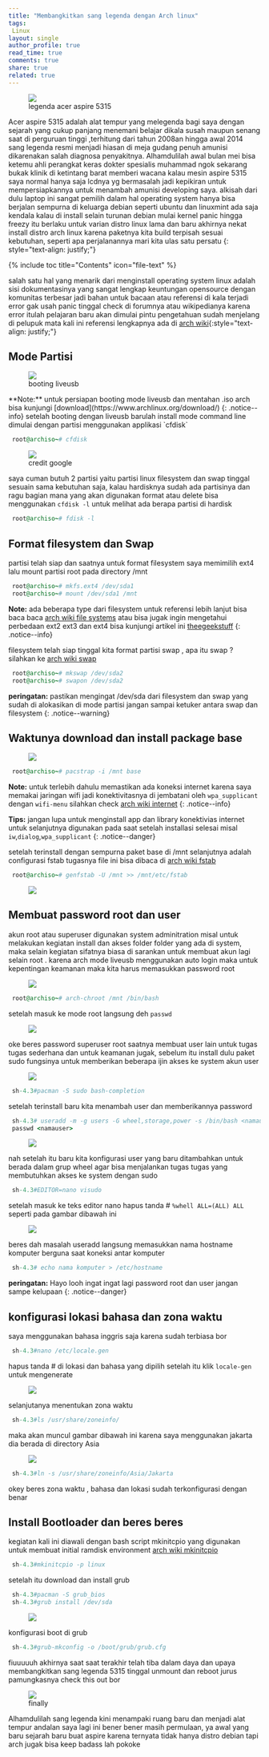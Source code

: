 ```yaml
---
title: "Membangkitkan sang legenda dengan Arch linux"
tags:
 Linux
layout: single
author_profile: true
read_time: true
comments: true
share: true
related: true
---  
```


<figure style="width: 200px" class="align-center">
<img src="/images/aspire.png">
<figcaption>legenda acer aspire 5315</figcaption>
</figure> 
Acer aspire 5315 adalah alat tempur yang melegenda bagi saya dengan sejarah yang cukup panjang menemani belajar dikala susah maupun senang saat di perguruan tinggi ,terhitung dari tahun 2008an hingga awal 2014 sang legenda resmi menjadi hiasan di meja gudang penuh amunisi dikarenakan salah diagnosa penyakitnya. Alhamdulilah awal bulan mei bisa ketemu ahli perangkat keras dokter spesialis muhammad ngok sekarang bukak klinik di ketintang barat memberi wacana kalau mesin aspire 5315 saya normal hanya saja lcdnya yg bermasalah jadi kepikiran untuk mempersiapkannya untuk menambah amunisi developing saya. alkisah dari dulu laptop ini sangat pemilih dalam hal operating system hanya bisa berjalan sempurna di keluarga debian seperti ubuntu dan linuxmint ada saja kendala kalau di install selain turunan debian mulai kernel panic hingga freezy itu berlaku untuk varian distro linux lama dan baru akhirnya nekat install distro arch linux karena paketnya kita build terpisah sesuai kebutuhan, seperti apa perjalanannya mari kita ulas satu persatu
{: style="text-align: justify;"}

{% include toc title="Contents" icon="file-text" %}

salah satu hal yang menarik dari menginstall operating system linux adalah
sisi dokumentasinya yang sangat lengkap keuntungan opensource dengan komunitas terbesar jadi bahan untuk bacaan atau referensi di kala terjadi error gak usah panic tinggal check di forumnya atau wikipedianya karena error itulah pelajaran baru akan dimulai pintu pengetahuan sudah menjelang di pelupuk mata kali ini referensi lengkapnya ada di [arch wiki](https://wiki.archlinux.org/){:style="text-align: justify;"} 

## Mode Partisi

<figure style="width: 500px" class="align-center">
<img src="/images/booting.gif">
<figcaption>booting liveusb</figcaption>
</figure> 
**Note:** untuk persiapan booting mode liveusb dan mentahan .iso arch bisa kunjungi [download](https://www.archlinux.org/download/)
{: .notice--info}
setelah booting dengan liveusb barulah install mode command line dimulai dengan
partisi menggunakan applikasi `cfdisk`

```ruby
 root@archiso~# cfdisk
```
<figure style="width: 400px" class="align-center">
<img src="/images/cfdisk.png">
<figcaption>credit google</figcaption>
</figure>

saya cuman butuh 2 partisi yaitu partisi linux filesystem dan swap tinggal sesuain sama kebutuhan saja, kalau hardisknya sudah ada partisinya dan ragu bagian mana yang akan digunakan format atau delete bisa menggunakan `cfdisk -l` untuk melihat ada berapa partisi di hardisk

```ruby
 root@archiso~# fdisk -l
```

## Format filesystem dan Swap

partisi telah siap dan saatnya untuk format filesystem saya memimilih ext4 lalu  mount partisi root pada directory /mnt

```ruby
 root@archiso~# mkfs.ext4 /dev/sda1
 root@archiso~# mount /dev/sda1 /mnt
```
**Note:** ada beberapa type dari filesystem untuk referensi lebih lanjut bisa baca baca [arch wiki file systems](https://wiki.archlinux.org/index.php/file_systems)
atau bisa jugak ingin mengetahui perbedaan ext2 ext3 dan ext4 bisa kunjungi artikel ini [theegeekstuff](http://www.thegeekstuff.com/2011/05/ext2-ext3-ext4/)
{: .notice--info}

filesystem telah siap tinggal kita format partisi swap , apa itu swap ? silahkan ke [arch wiki swap](https://wiki.archlinux.org/index.php/Swap)

```ruby
 root@archiso~# mkswap /dev/sda2
 root@archiso~# swapon /dev/sda2
```
**peringatan:** pastikan mengingat /dev/sda dari filesystem dan swap yang sudah di alokasikan di mode partisi jangan sampai ketuker antara swap dan filesystem
{: .notice--warning}

## Waktunya download dan install package base

<figure style="width: 600px" class="align-center">
<img src="/images/pacstrap.gif">
<figcaption></figcaption>
</figure>


```ruby
 root@archiso~# pacstrap -i /mnt base
```
**Note:** untuk terlebih dahulu memastikan ada koneksi internet karena saya memakai jaringan wifi jadi konektivitasnya di jembatani oleh `wpa_supplicant` dengan `wifi-menu` silahkan check [arch wiki internet](https://wiki.archlinux.org/index.php/Wireless_network_configuration#Getting_some_useful_information)
{: .notice--info}

**Tips:** jangan lupa untuk menginstall app dan library konektivias internet untuk selanjutnya digunakan pada saat setelah installasi selesai misal `iw`,`dialog`,`wpa_supplicant`
{: .notice--danger}

setelah terinstall dengan sempurna paket base di /mnt selanjutnya adalah configurasi fstab tugasnya file ini bisa dibaca di [arch wiki fstab](https://wiki.archlinux.org/index.php/Fstab) 


```ruby
 root@archiso~# genfstab -U /mnt >> /mnt/etc/fstab
```
<figure style="width: 600px" class="align-center">
<img src="/images/fstab.gif">
<figcaption></figcaption>
</figure>

## Membuat password root dan user

akun root atau superuser digunakan system adminitration misal untuk melakukan kegiatan install dan akses folder folder yang ada di system, maka selain kegiatan sifatnya biasa di sarankan untuk membuat akun lagi selain root . karena arch mode liveusb menggunakan auto login maka untuk kepentingan keamanan maka kita harus memasukkan password root

<figure style="width: 400px" class="align-center">
<img src="/images/chroot.gif">
<figcaption></figcaption>
</figure>

```ruby
 root@archiso~# arch-chroot /mnt /bin/bash
```

setelah masuk ke mode root langsung deh `passwd` 

<figure style="width: 400px" class="align-center">
<img src="/images/passwd.gif">
<figcaption></figcaption>
</figure>

oke beres password superuser root saatnya membuat user lain untuk tugas tugas sederhana dan untuk keamanan jugak, sebelum itu install dulu paket sudo fungsinya untuk memberikan beberapa ijin akses ke system akun user


<figure style="width: 600px" class="align-center">
<img src="/images/sudopac.gif">
<figcaption></figcaption>
</figure>

```ruby
 sh-4.3#pacman -S sudo bash-completion
```
setelah terinstall baru kita menambah user dan memberikannya password

```ruby
 sh-4.3# useradd -m -g users -G wheel,storage,power -s /bin/bash <namauser>
 passwd <namauser>
```
<figure style="width: 600px" class="align-center">
<img src="/images/useradd.gif">
<figcaption></figcaption>
</figure>

nah setelah itu baru kita konfigurasi user yang baru ditambahkan untuk berada dalam grup wheel agar bisa menjalankan tugas tugas yang membutuhkan akses ke system dengan sudo

```ruby
 sh-4.3#EDITOR=nano visudo
```
setelah masuk ke teks editor nano hapus tanda # `%whell ALL=(ALL) ALL` seperti pada gambar dibawah ini 

<figure style="width: 500px" class="align-center">
<img src="/images/sudoers.gif">
<figcaption></figcaption>
</figure>

beres dah masalah useradd langsung memasukkan nama hostname komputer berguna saat koneksi antar komputer

```ruby
 sh-4.3# echo nama komputer > /etc/hostname
```
**peringatan:** Hayo looh ingat ingat lagi password root dan user jangan sampe kelupaan
{: .notice--danger}

## konfigurasi lokasi bahasa dan zona waktu

saya menggunakan bahasa inggris saja karena sudah terbiasa bor 

```ruby
 sh-4.3#nano /etc/locale.gen
```
hapus tanda # di lokasi dan bahasa yang dipilih setelah itu klik `locale-gen` untuk mengenerate

<figure style="width: 600px" class="align-center">
<img src="/images/locale.gif">
<figcaption></figcaption>
</figure>

selanjutanya menentukan zona waktu

```ruby
 sh-4.3#ls /usr/share/zoneinfo/
```
maka akan muncul gambar dibawah ini karena saya menggunakan jakarta dia berada di directory Asia
<figure style="width: 600px" class="align-center">
<img src="/images/zoneinfo.png">
<figcaption></figcaption>
</figure>

```ruby
 sh-4.3#ln -s /usr/share/zoneinfo/Asia/Jakarta
```
okey beres zona waktu , bahasa dan lokasi sudah terkonfigurasi dengan benar

## Install Bootloader dan beres beres 

kegiatan kali ini diawali dengan bash script mkinitcpio yang digunakan untuk membuat initial ramdisk environment [arch wiki mkinitcpio](https://wiki.archlinux.org/index.php/Mkinitcpio)

```ruby
 sh-4.3#mkinitcpio -p linux
```
setelah itu download dan install grub 

```ruby
 sh-4.3#pacman -S grub_bios
 sh-4.3#grub install /dev/sda
```
<figure style="width: 600px" class="align-center">
<img src="/images/grubpac.gif">
<figcaption></figcaption>
</figure>
konfigurasi boot di grub

```ruby
 sh-4.3#grub-mkconfig -o /boot/grub/grub.cfg
```

fiuuuuuh akhirnya saat saat terakhir telah tiba dalam daya dan upaya membangkitkan sang legenda 5315 tinggal unmount dan reboot jurus pamungkasnya
check this out bor

<figure style="width: 600px" class="align-center">
<img src="/images/fiuh.gif">
<figcaption>finally</figcaption>
</figure>

Alhamdulilah sang legenda kini menampaki ruang baru dan menjadi alat tempur andalan saya lagi ini bener bener masih permulaan, ya awal yang baru sejarah baru buat aspire karena ternyata tidak hanya distro debian tapi arch jugak bisa keep badass lah pokoke